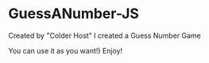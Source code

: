 # GuessANumber-JS
Created by "Colder Host" I created a Guess Number Game

You can use it as you want!)
Enjoy!
